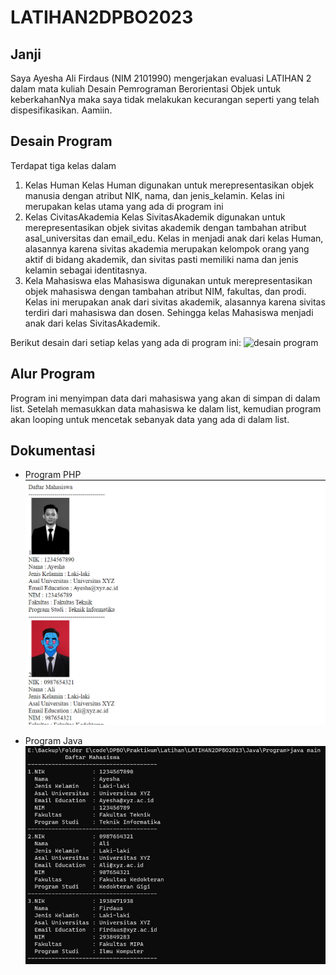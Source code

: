 # LATIHAN2DPBO2023
## Janji
Saya Ayesha Ali Firdaus (NIM 2101990) mengerjakan evaluasi LATIHAN 2 dalam mata kuliah Desain Pemrograman Berorientasi Objek untuk keberkahanNya maka saya tidak melakukan kecurangan seperti yang telah dispesifikasikan. Aamiin.

## Desain Program
Terdapat tiga kelas dalam
1. Kelas Human
   Kelas Human digunakan untuk merepresentasikan objek manusia dengan atribut NIK, nama, dan jenis_kelamin. Kelas ini merupakan kelas utama yang ada di program ini
2. Kelas CivitasAkademia
   Kelas SivitasAkademik digunakan untuk merepresentasikan objek sivitas akademik dengan tambahan atribut asal_universitas dan email_edu. Kelas in menjadi anak dari kelas Human, alasannya karena sivitas akademia merupakan kelompok orang yang aktif di bidang akademik, dan sivitas pasti memiliki nama dan jenis kelamin sebagai identitasnya.
3. Kela Mahasiswa
   elas Mahasiswa digunakan untuk merepresentasikan objek mahasiswa dengan tambahan atribut NIM, fakultas, dan prodi. Kelas ini merupakan anak dari sivitas akademik, alasannya karena sivitas terdiri dari mahasiswa dan dosen. Sehingga kelas Mahasiswa menjadi anak dari kelas SivitasAkademik.
   
Berikut desain dari setiap kelas yang ada di program ini:
![desain program](/CPP/Screenshoot/dpbolat2.png)
   
## Alur Program
Program ini menyimpan data dari mahasiswa yang akan di simpan di dalam list. Setelah memasukkan data mahasiswa ke dalam list, kemudian program akan looping untuk mencetak sebanyak data yang ada di dalam list.

## Dokumentasi
- Program PHP
![program php](/PHP/Screenshot/php.png)

- Program Java
![program php](/Java/Screenshot/java.png)


